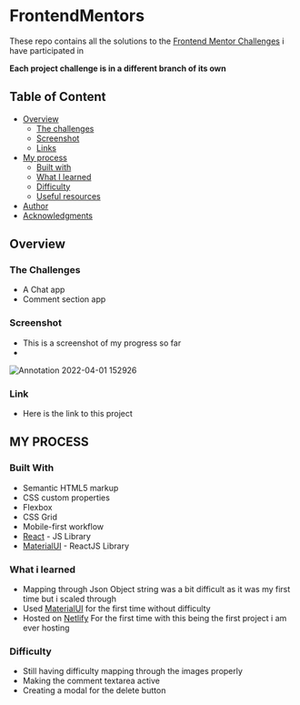 # FrontendMentors

These repo contains all the solutions to the [Frontend Mentor Challenges](https://www.frontendmentor.io/challenges) i have participated in 

**Each project challenge is in a different branch of its own**


## Table of Content 

- [Overview](#overview)
  - [The challenges](#the-challenge)
  - [Screenshot](#screenshot)
  - [Links](#links)
- [My process](#my-process)
  - [Built with](#built-with)
  - [What I learned](#what-i-learned)
  - [Difficulty](#Difficulty)
  - [Useful resources](#useful-resources)
- [Author](#author)
- [Acknowledgments](#acknowledgments)


## Overview 

### The Challenges 

- A Chat app 
- Comment section app


### Screenshot 
- This is a screenshot of my progress so far 
- 
![Annotation 2022-04-01 152926](https://user-images.githubusercontent.com/67446930/161289905-e5be3a5d-c6a5-416d-aa1c-bc9dad03bd6f.jpg)

### Link
- Here is the link to this project 


## MY PROCESS 

### Built With 

- Semantic HTML5 markup
- CSS custom properties
- Flexbox
- CSS Grid
- Mobile-first workflow
- [React](https://reactjs.org/) - JS Library
- [MaterialUI](https://mui.com/) - ReactJS Library


### What i learned
  - Mapping through Json Object string was a bit difficult as it was my first time but i scaled through
  - Used [MaterialUI](https://mui.com/) for the first time without difficulty 
  - Hosted on [Netlify](https://app.netlify.com/) For the first time with this being the first project i am ever hosting


### Difficulty 
- Still having difficulty mapping through the images properly 
- Making the comment textarea active 
- Creating a modal for the delete button 
